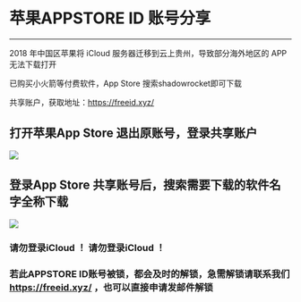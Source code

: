 # 苹果APPSTORE ID 账号分享

<hr>

2018 年中国区苹果将 iCloud 服务器迁移到云上贵州，导致部分海外地区的 APP 无法下载打开

已购买小火箭等付费软件，App Store 搜索shadowrocket即可下载

共享账户，获取地址：https://freeid.xyz/

## 打开苹果App Store 退出原账号，登录共享账户

![](https://raw.githubusercontent.com/ss-ssr/Help/master/%E7%85%A7%E7%89%87/1ip.png)

## 登录App Store 共享账号后，搜索需要下载的软件名字全称下载

![](https://raw.githubusercontent.com/ss-ssr/Help/master/%E7%85%A7%E7%89%87/2ip.png)

### 请勿登录iCloud ！ 请勿登录iCloud ！

### 若此APPSTORE ID账号被锁，都会及时的解锁，急需解锁请联系我们 https://freeid.xyz/ ，也可以直接申请发邮件解锁
